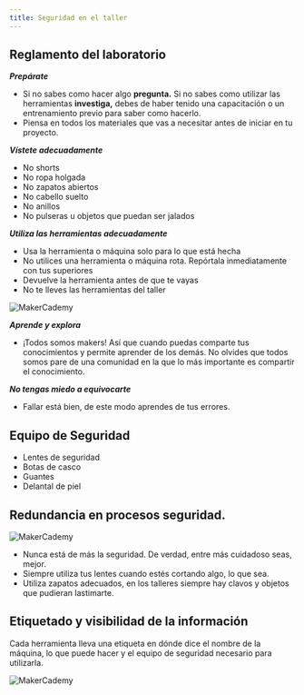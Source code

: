 ```yaml
---
title: Seguridad en el taller
---
```

##  Reglamento del laboratorio

***Prepárate***
- Si no sabes como hacer algo **pregunta.** Si no sabes como utilizar las herramientas **investiga,** debes de haber tenido una capacitación o un entrenamiento previo para saber como hacerlo. 
- Piensa en todos los materiales que vas a necesitar antes de iniciar en tu proyecto.

***Vístete adecuadamente***
- No shorts
- No ropa holgada
- No zapatos abiertos
- No cabello suelto
- No anillos
- No pulseras u objetos que puedan ser jalados

***Utiliza las herramientas adecuadamente***
- Usa la herramienta o máquina solo para lo que está hecha
- No utilices una herramienta o máquina rota. Repórtala inmediatamente con tus superiores
- Devuelve la herramienta antes de que te vayas
- No te lleves las herramientas del taller

![MakerCademy]({{site.baseurl}}/img/ade.jpg)

***Aprende y explora***
- ¡Todos somos makers! Así que cuando puedas comparte tus conocimientos y permite aprender de los demás. No olvides que todos somos pare de una comunidad en la que lo más importante es compartir el conocimiento.

***No tengas miedo a equivocarte***
- Fallar está bien, de este modo aprendes de tus errores.


## Equipo de Seguridad
- Lentes de seguridad
- Botas de casco
- Guantes
- Delantal de piel


## Redundancia en procesos seguridad.

![MakerCademy]({{site.baseurl}}/img/seg.jpeg)

- Nunca está de más la seguridad. De verdad, entre más cuidadoso seas, mejor. 
- Siempre utiliza tus lentes cuando estés cortando algo, lo que sea.
- Utiliza zapatos adecuados, en los talleres siempre hay clavos y objetos que pudieran lastimarte.

## Etiquetado y visibilidad de la información
Cada herramienta lleva una etiqueta en dónde dice el nombre de la máquina, lo que puede hacer y el equipo de seguridad necesario para utilizarla.

![MakerCademy]({{site.baseurl}}/img/VISIBILIDAD.jpg)
